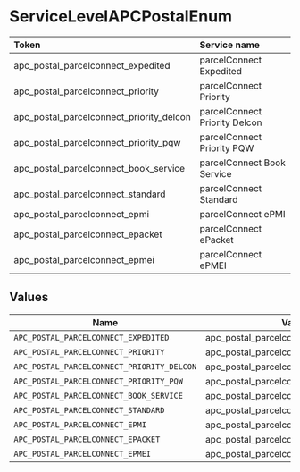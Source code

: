 # ServiceLevelAPCPostalEnum

|Token | Service name|
|:---|:---|
| apc_postal_parcelconnect_expedited | parcelConnect Expedited|
| apc_postal_parcelconnect_priority | parcelConnect Priority|
| apc_postal_parcelconnect_priority_delcon | parcelConnect Priority Delcon|
| apc_postal_parcelconnect_priority_pqw | parcelConnect Priority PQW|
| apc_postal_parcelconnect_book_service | parcelConnect Book Service|
| apc_postal_parcelconnect_standard | parcelConnect Standard|
| apc_postal_parcelconnect_epmi | parcelConnect ePMI|
| apc_postal_parcelconnect_epacket | parcelConnect ePacket|
| apc_postal_parcelconnect_epmei | parcelConnect ePMEI|



## Values

| Name                                       | Value                                      |
| ------------------------------------------ | ------------------------------------------ |
| `APC_POSTAL_PARCELCONNECT_EXPEDITED`       | apc_postal_parcelconnect_expedited         |
| `APC_POSTAL_PARCELCONNECT_PRIORITY`        | apc_postal_parcelconnect_priority          |
| `APC_POSTAL_PARCELCONNECT_PRIORITY_DELCON` | apc_postal_parcelconnect_priority_delcon   |
| `APC_POSTAL_PARCELCONNECT_PRIORITY_PQW`    | apc_postal_parcelconnect_priority_pqw      |
| `APC_POSTAL_PARCELCONNECT_BOOK_SERVICE`    | apc_postal_parcelconnect_book_service      |
| `APC_POSTAL_PARCELCONNECT_STANDARD`        | apc_postal_parcelconnect_standard          |
| `APC_POSTAL_PARCELCONNECT_EPMI`            | apc_postal_parcelconnect_epmi              |
| `APC_POSTAL_PARCELCONNECT_EPACKET`         | apc_postal_parcelconnect_epacket           |
| `APC_POSTAL_PARCELCONNECT_EPMEI`           | apc_postal_parcelconnect_epmei             |